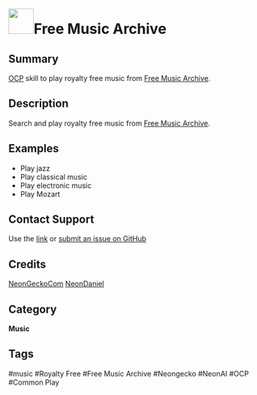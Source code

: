 # <img src='https://freemusicarchive.org/legacy/fma-smaller.jpg' card_color="#FF8600" width="50" style="vertical-align:center">Free Music Archive
## Summary
[OCP](https://github.com/OpenVoiceOS/ovos-ocp-audio-plugin) skill to play royalty free music
from [Free Music Archive](https://freemusicarchive.org/).

## Description
Search and play royalty free music from [Free Music Archive](https://freemusicarchive.org/).

## Examples
- Play jazz
- Play classical music
- Play electronic music
- Play Mozart

## Contact Support
Use the [link](https://neongecko.com/ContactUs) or [submit an issue on GitHub](https://help.github.com/en/articles/creating-an-issue)

## Credits

[NeonGeckoCom](https://github.com/NeonGeckoCom)
[NeonDaniel](https://github.com/NeonDaniel)

## Category
**Music**

## Tags
#music
#Royalty Free
#Free Music Archive
#Neongecko
#NeonAI
#OCP
#Common Play